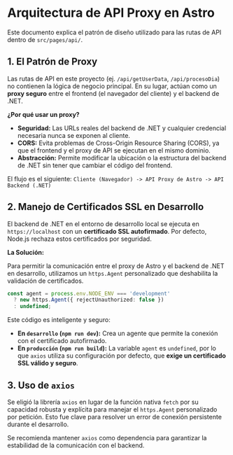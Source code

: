 # Arquitectura de API Proxy en Astro

Este documento explica el patrón de diseño utilizado para las rutas de API dentro de `src/pages/api/`.

## 1. El Patrón de Proxy

Las rutas de API en este proyecto (ej. `/api/getUserData`, `/api/procesoDia`) no contienen la lógica de negocio principal. En su lugar, actúan como un **proxy seguro** entre el frontend (el navegador del cliente) y el backend de .NET.

**¿Por qué usar un proxy?**

- **Seguridad:** Las URLs reales del backend de .NET y cualquier credencial necesaria nunca se exponen al cliente.
- **CORS:** Evita problemas de Cross-Origin Resource Sharing (CORS), ya que el frontend y el proxy de API se ejecutan en el mismo dominio.
- **Abstracción:** Permite modificar la ubicación o la estructura del backend de .NET sin tener que cambiar el código del frontend.

El flujo es el siguiente:
`Cliente (Navegador) -> API Proxy de Astro -> API Backend (.NET)`

## 2. Manejo de Certificados SSL en Desarrollo

El backend de .NET en el entorno de desarrollo local se ejecuta en `https://localhost` con un **certificado SSL autofirmado**. Por defecto, Node.js rechaza estos certificados por seguridad.

**La Solución:**

Para permitir la comunicación entre el proxy de Astro y el backend de .NET en desarrollo, utilizamos un `https.Agent` personalizado que deshabilita la validación de certificados.

```typescript
const agent = process.env.NODE_ENV === 'development'
  ? new https.Agent({ rejectUnauthorized: false })
  : undefined;
```

Este código es inteligente y seguro:
- **En `desarrollo` (`npm run dev`):** Crea un agente que permite la conexión con el certificado autofirmado.
- **En `producción` (`npm run build`):** La variable `agent` es `undefined`, por lo que `axios` utiliza su configuración por defecto, que **exige un certificado SSL válido y seguro**.

## 3. Uso de `axios`

Se eligió la librería `axios` en lugar de la función nativa `fetch` por su capacidad robusta y explícita para manejar el `https.Agent` personalizado por petición. Esto fue clave para resolver un error de conexión persistente durante el desarrollo.

Se recomienda mantener `axios` como dependencia para garantizar la estabilidad de la comunicación con el backend.
